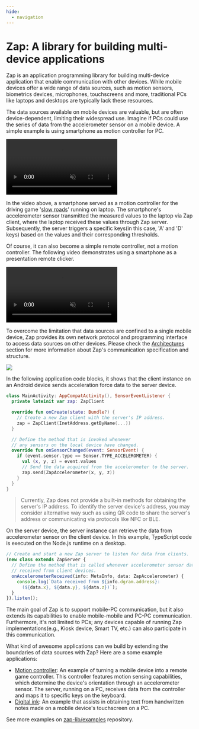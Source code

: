 ```yaml
---
hide:
  - navigation
---
```


# Zap: A library for building multi-device applications

Zap is an application programming library for building multi-device application that enable communication with other devices. While mobile devices offer a wide range of data sources, such as motion sensors, biometrics devices, microphones, touchscreens and more, traditional PCs like laptops and desktops are typically lack these resources.

The data sources available on mobile devices are valuable, but are often device-dependent, limiting their widespread use. Imagine if PCs could use the series of data from the accelerometer sensor on a mobile device. A simple example is using smartphone as motion controller for PC.

<video muted controls>
    <source src="https://user-images.githubusercontent.com/6410412/284037217-6dbbdcce-1cf4-4c92-b903-15f670bfa9bc.mp4" type="video/mp4" />
</video>

In the video above, a smartphone served as a motion controller for the driving game '[slow roads](https://slowroads.io/)' running on laptop. The smartphone's accelerometer sensor transmitted the measured values to the laptop via Zap client, where the laptop received these values through Zap server. Subsequently, the server triggers a specific keys(in this case, 'A' and 'D' keys) based on the values and their corresponding thresholds.

Of course, it can also become a simple remote controller, not a motion controller. The following video demonstrates using a smartphone as a presentation remote clicker.

<video muted controls>
    <source src="https://user-images.githubusercontent.com/6410412/284641055-c2e20e80-1994-4e52-8766-941683b9a040.mp4" type="video/mp4" />
</video>

To overcome the limitation that data sources are confined to a single mobile device, Zap provides its own network protocol and programming interface to access data sources on other devices. Please check the [Architectures](./architectures/index.md) section for more information about Zap's communication specification and structure.

![](https://user-images.githubusercontent.com/6410412/284769807-31c85bb5-db9b-4b3c-92d0-2cb8f8c58fe8.svg)

In the following application code blocks, it shows that the client instance on an Android device sends acceleration force data to the server device.

```kotlin
class MainActivity: AppCompatActivity(), SensorEventListener {
  private lateinit var zap: ZapClient

  override fun onCreate(state: Bundle?) {
    // Create a new Zap client with the server's IP address.
    zap = ZapClient(InetAddress.getByName(...))
  }

  // Define the method that is invoked whenever
  // any sensors on the local device have changed.
  override fun onSensorChanged(event: SensorEvent) {
    if (event.sensor.type == Sensor.TYPE_ACCELEROMETER) {
      val (x, y, z) = event.values
      // Send the data acquired from the accelerometer to the server.
      zap.send(ZapAccelerometer(x, y, z))
    }
  }
}
```

> Currently, Zap does not provide a built-in methods for obtaining the server's IP address. To identify the server device's address, you may consider alternative way such as using QR code to share the server's address or communicating via protocols like NFC or BLE.

On the server device, the server instance can retrieve the data from accelerometer sensor on the client device. In this example, TypeScript code is executed on the Node.js runtime on a desktop.

```typescript
// Create and start a new Zap server to listen for data from clients.
(new class extends ZapServer {
  // Define the method that is called whenever accelerometer sensor data is
  // received from client devices.
  onAccelerometerReceived(info: MetaInfo, data: ZapAccelerometer) {
    console.log(`Data received from ${info.dgram.address}:
      (${data.x}, ${data.y}, ${data.z})`);
  }
}).listen();
```

The main goal of Zap is to support mobile-PC communication, but it also extends its capabilities to enable mobile-mobile and PC-PC communication. Furthermore, it's not limited to PCs; any devices capable of running Zap implementations(e.g., Kiosk device, Smart TV, etc.) can also participate in this communication.

What kind of awesome applications can we build by extending the boundaries of data sources with Zap? Here are a some example applications:

- [Motion controller](https://github.com/zap-lib/examples/tree/main/motion-controller): An example of turning a mobile device into a remote game controller. This controller features motion sensing capabilities, which determine the device's orientation through an accelerometer sensor. The server, running on a PC, receives data from the controller and maps it to specific keys on the keyboard.
- [Digital ink](https://github.com/zap-lib/examples/tree/main/digital-ink): An example that assists in obtaining text from handwritten notes made on a mobile device's touchscreen on a PC.

See more examples on [zap-lib/examples](https://github.com/zap-lib/examples) repository.
